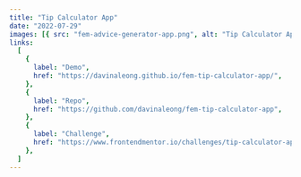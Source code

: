 ```yaml
---
title: "Tip Calculator App"
date: "2022-07-29"
images: [{ src: "fem-advice-generator-app.png", alt: "Tip Calculator App" }]
links:
  [
    {
      label: "Demo",
      href: "https://davinaleong.github.io/fem-tip-calculator-app/",
    },
    {
      label: "Repo",
      href: "https://github.com/davinaleong/fem-tip-calculator-app",
    },
    {
      label: "Challenge",
      href: "https://www.frontendmentor.io/challenges/tip-calculator-app-ugJNGbJUX",
    },
  ]
---
```

